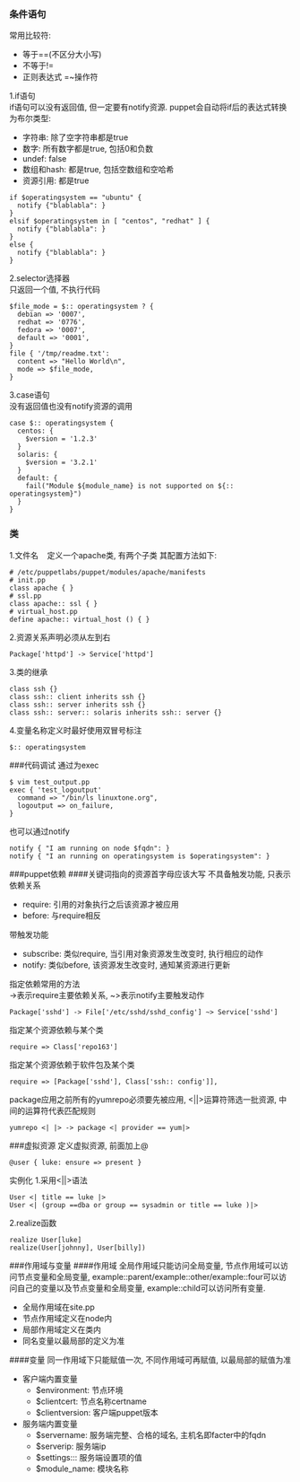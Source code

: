 ### 条件语句
常用比较符:
* 等于==(不区分大小写)
* 不等于!=
* 正则表达式 =~操作符

1.if语句<br>
if语句可以没有返回值, 但一定要有notify资源. puppet会自动将if后的表达式转换为布尔类型:
* 字符串: 除了空字符串都是true
* 数字: 所有数字都是true, 包括0和负数
* undef: false
* 数组和hash: 都是true, 包括空数组和空哈希
* 资源引用: 都是true
```puppet
if $operatingsystem == "ubuntu" {
  notify {"blablabla": }
}
elsif $operatingsystem in [ "centos", "redhat" ] {
  notify {"blablabla": }
}
else {
  notify {"blablabla": }
}
```
2.selector选择器<br>
只返回一个值, 不执行代码
```puppet
$file_mode = $:: operatingsystem ? {
  debian => '0007',
  redhat => '0776',
  fedora => '0007',
  default => '0001',
}
file { '/tmp/readme.txt':
  content => "Hello World\n",
  mode => $file_mode,
}
```
3.case语句<br>
没有返回值也没有notify资源的调用
```puppet
case $:: operatingsystem {
  centos: {
    $version = '1.2.3'
  }
  solaris: {
    $version = '3.2.1'
  }
  default: {
    fail("Module ${module_name} is not supported on ${:: operatingsystem}")
  }
}
```

### 类
1.文件名
    定义一个apache类, 有两个子类 其配置方法如下:
```puppet
# /etc/puppetlabs/puppet/modules/apache/manifests
# init.pp
class apache { }
# ssl.pp
class apache:: ssl { }
# virtual_host.pp
define apache:: virtual_host () { }
```

2.资源关系声明必须从左到右
```puppet
Package['httpd'] -> Service['httpd']
```

3.类的继承
```puppet
class ssh {}
class ssh:: client inherits ssh {}
class ssh:: server inherits ssh {}
class ssh:: server:: solaris inherits ssh:: server {}
```

4.变量名称定义时最好使用双冒号标注
```puppet
$:: operatingsystem
```


###代码调试
通过为exec
```puppet
$ vim test_output.pp
exec { 'test_logoutput'
  command => "/bin/ls linuxtone.org",
  logoutput => on_failure,
}
```
也可以通过notify
```puppet
notify { "I am running on node $fqdn": }
notify { "I an running on operatingsystem is $operatingsystem": }
```


###puppet依赖
####关键词指向的资源首字母应该大写
不具备触发功能, 只表示依赖关系<br>
* require: 引用的对象执行之后该资源才被应用
* before: 与require相反

带触发功能
* subscribe: 类似require, 当引用对象资源发生改变时, 执行相应的动作
* notify: 类似before, 该资源发生改变时, 通知某资源进行更新

指定依赖常用的方法<br>
->表示require主要依赖关系, ~>表示notify主要触发动作
```puppet
Package['sshd'] -> File['/etc/sshd/sshd_config'] ~> Service['sshd']
```
指定某个资源依赖与某个类
```puppet
require => Class['repo163']
```
指定某个资源依赖于软件包及某个类
```puppet
require => [Package['sshd'], Class['ssh:: config']],
```
package应用之前所有的yumrepo必须要先被应用, <||>运算符筛选一批资源, 中间的运算符代表匹配规则
```puppet
yumrepo <| |> -> package <| provider == yum|>
```

###虚拟资源
定义虚拟资源, 前面加上@
```puppet
@user { luke: ensure => present }
```
实例化
1.采用<||>语法
```puppet
User <| title == luke |>
User <| (group ==dba or group == sysadmin or title == luke )|>
```
2.realize函数
```puppet
realize User[luke]
realize(User[johnny], User[billy])
```

###作用域与变量
####作用域
全局作用域只能访问全局变量, 节点作用域可以访问节点变量和全局变量, example::parent/example::other/example::four可以访问自己的变量以及节点变量和全局变量, example::child可以访问所有变量.
* 全局作用域在site.pp
* 节点作用域定义在node内
* 局部作用域定义在类内
* 同名变量以最局部的定义为准

####变量
同一作用域下只能赋值一次, 不同作用域可再赋值, 以最局部的赋值为准<br>
* 客户端内置变量
  * $environment: 节点环境
  * $clientcert: 节点名称certname
  * $clientversion: 客户端puppet版本
* 服务端内置变量
  * $servername: 服务端完整、合格的域名, 主机名即facter中的fqdn
  * $serverip: 服务端ip
  * $settings::<name of setting>: 服务端设置项的值
  * $module_name: 模块名称
  
